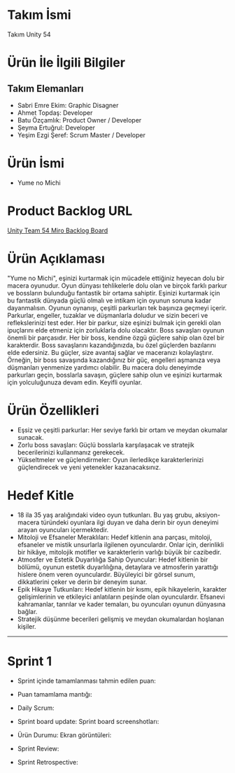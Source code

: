 # Takım İsmi
Takım Unity 54
# Ürün İle İlgili Bilgiler

## Takım Elemanları
- Sabri Emre Ekim: Graphic Disagner
- Ahmet Topdaş: Developer
- Batu Özçamlık: Product Owner / Developer
- Şeyma Ertuğrul: Developer
- Yeşim Ezgi Şeref: Scrum Master / Developer

# Ürün İsmi
- Yume no Michi
# Product Backlog URL
[Unity Team 54 Miro Backlog Board](https://miro.com/welcomeonboard/T1o1UXo0aDZWclV3SkpYdG90UXdXUVF1M21sYXROYkp0bkJ2b1QxNm9IbDdjcGNZZXhsRGtFc1RIclZpaDc0TXwzNDU4NzY0NTU2NDU4NTkwODI3fDI=?share_link_id=128018114868)

# Ürün Açıklaması
"Yume no Michi", eşinizi kurtarmak için mücadele ettiğiniz heyecan dolu bir macera oyunudur. Oyun dünyası tehlikelerle dolu olan ve birçok farklı parkur ve bossların bulunduğu fantastik bir ortama sahiptir. Eşinizi kurtarmak için bu fantastik dünyada güçlü olmalı ve intikam için oyunun sonuna kadar dayanmalısın.
Oyunun oynanışı, çeşitli parkurları tek başınıza geçmeyi içerir. Parkurlar, engeller, tuzaklar ve düşmanlarla doludur ve sizin beceri ve reflekslerinizi test eder. Her bir parkur, size eşinizi bulmak için gerekli olan ipuçlarını elde etmeniz için zorluklarla dolu olacaktır.
Boss savaşları oyunun önemli bir parçasıdır. Her bir boss, kendine özgü güçlere sahip olan özel bir karakterdir. Boss savaşlarını kazandığınızda, bu özel güçlerden bazılarını elde edersiniz. Bu güçler, size avantaj sağlar ve maceranızı kolaylaştırır. Örneğin, bir boss savaşında kazandığınız bir güç, engelleri aşmanıza veya düşmanları yenmenize yardımcı olabilir.
Bu macera dolu deneyimde parkurları geçin, bosslarla savaşın, güçlere sahip olun ve eşinizi kurtarmak için yolculuğunuza devam edin. Keyifli oyunlar. 
# Ürün Özellikleri
- Eşsiz ve çeşitli parkurlar: Her seviye farklı bir ortam ve meydan okumalar sunacak.
- Zorlu boss savaşları: Güçlü bosslarla karşılaşacak ve stratejik becerilerinizi kullanmanız gerekecek.
- Yükseltmeler ve güçlendirmeler: Oyun ilerledikçe karakterlerinizi güçlendirecek ve yeni yetenekler kazanacaksınız.
# Hedef Kitle
- 18 ila 35 yaş aralığındaki video oyun tutkunları. Bu yaş grubu, aksiyon-macera türündeki oyunlara ilgi duyan ve daha derin bir oyun deneyimi arayan oyuncuları içermektedir.
- Mitoloji ve Efsaneler Meraklıları: Hedef kitlenin ana parçası, mitoloji, efsaneler ve mistik unsurlarla ilgilenen oyunculardır. Onlar için, derinlikli bir hikâye, mitolojik motifler ve karakterlerin varlığı büyük bir cazibedir.
- Atmosfer ve Estetik Duyarlılığa Sahip Oyuncular: Hedef kitlenin bir bölümü, oyunun estetik duyarlılığına, detaylara ve atmosferin yarattığı hislere önem veren oyunculardır. Büyüleyici bir görsel sunum, dikkatlerini çeker ve derin bir deneyim sunar.
- Epik Hikaye Tutkunları: Hedef kitlenin bir kısmı, epik hikayelerin, karakter gelişimlerinin ve etkileyici anlatıların peşinde olan oyunculardır. Efsanevi kahramanlar, tanrılar ve kader temaları, bu oyuncuları oyunun dünyasına bağlar.
- Stratejik düşünme becerileri gelişmiş ve meydan okumalardan hoşlanan kişiler.
---
# Sprint 1
- Sprint içinde tamamlanması tahmin edilen puan:
- Puan tamamlama mantığı:
- Daily Scrum:
- Sprint board update: Sprint board screenshotları:

- Ürün Durumu: Ekran görüntüleri: 
- Sprint Review:
- Sprint Retrospective:
